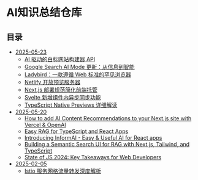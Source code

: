 # AI知识总结仓库


## 目录
<!-- TOC_START -->

- [2025-05-23](./knowledge/2025-05-23/)
  - [AI 驱动的白标网站构建器 API](./knowledge/2025-05-23/ai_white_label_website_builder_api_summary.md)
  - [Google Search AI Mode 更新：从信息到智能](./knowledge/2025-05-23/google_search_ai_mode_update_summary.md)
  - [Ladybird：一款遵循 Web 标准的罕见浏览器](./knowledge/2025-05-23/ladybird_browser_summary.md)
  - [Netlify 开放预览服务器](./knowledge/2025-05-23/netlify_preview_servers_summary.md)
  - [Next.js 部署规范简化前端托管](./knowledge/2025-05-23/nextjs_deployment_spec_summary.md)
  - [Svelte 新增组件内异步同步功能](./knowledge/2025-05-23/svelte_async_sync_summary.md)
  - [TypeScript Native Previews 详细解读](./knowledge/2025-05-23/typescript_native_previews_summary.md)
- [2025-05-20](./knowledge/2025-05-20/)
  - [How to add AI Content Recommendations to your Next.js site with Vercel & OpenAI](./knowledge/2025-05-20/ai_content_recommendations_nextjs_summary.md)
  - [Easy RAG for TypeScript and React Apps](./knowledge/2025-05-20/easy_rag_ts_react_summary.md)
  - [Introducing InformAI - Easy & Useful AI for React apps](./knowledge/2025-05-20/informai_react_summary.md)
  - [Building a Semantic Search UI for RAG with Next.js, Tailwind, and TypeScript](./knowledge/2025-05-20/semantic_search_ui_rag_nextjs_summary.md)
  - [State of JS 2024: Key Takeaways for Web Developers](./knowledge/2025-05-20/state_of_js_2024_summary.md)
- [2025-02-05](./knowledge/2025-02-05/)
  - [Istio 服务网格流量转发深度解析](./knowledge/2025-02-05/istio_pod_ingress_gateway.md)

<!-- TOC_END -->
